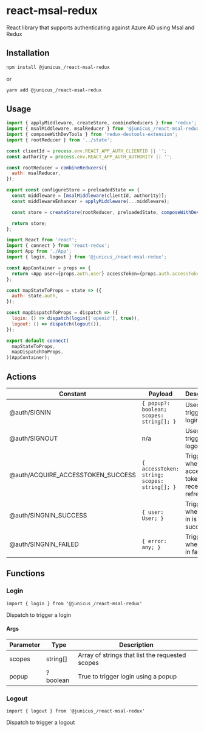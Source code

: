 # react-msal-redux

React library that supports authenticating against Azure AD using Msal and Redux

## Installation

```sh
npm install @junicus_/react-msal-redux
```

or

```sh
yarn add @junicus_/react-msal-redux
```

## Usage

```js
import { applyMiddleware, createStore, combineReducers } from 'redux';
import { msalMiddleware, msalReducer } from '@junicus_/react-msal-redux';
import { composeWithDevTools } from 'redux-devtools-extension';
import { rootReducer } from '../state';

const clientId = process.env.REACT_APP_AUTH_CLIENTID || '';
const authority = process.env.REACT_APP_AUTH_AUTHORITY || '';

const rootReducer = combineReducers({
  auth: msalReducer,
});

export const configureStore = preloadedState => {
  const middleware = [msalMiddleware(clientId, authority)];
  const middlewareEnhancer = applyMiddleware(...middleware);

  const store = createStore(rootReducer, preloadedState, composeWithDevTools(middlewareEnhancer));

  return store;
};
```

```js
import React from 'react';
import { connect } from 'react-redux';
import App from './App';
import { login, logout } from '@junicus_/react-msal-redux';

const AppContainer = props => {
  return <App user={props.auth.user} accessToken={props.auth.accessToken} login={props.login} logout={props.logout} />;
};

const mapStateToProps = state => ({
  auth: state.auth,
});

const mapDispatchToProps = dispatch => ({
  login: () => dispatch(login(['openid'], true)),
  logout: () => dispatch(logout()),
});

export default connect(
  mapStateToProps,
  mapDispatchToProps,
)(AppContainer);
```

## Actions

| Constant                          | Payload                                      | Description                                       |
| --------------------------------- | -------------------------------------------- | ------------------------------------------------- |
| @auth/SIGNIN                      | `{ popup?: boolean; scopes: string[]; }`     | Used to trigger a loging                          |
| @auth/SIGNOUT                     | n/a                                          | Used to trigger a logout                          |
| @auth/ACQUIRE_ACCESSTOKEN_SUCCESS | `{ accessToken: string; scopes: string[]; }` | Triggered when access token received or refreshed |
| @auth/SINGNIN_SUCCESS             | `{ user: User; }`                            | Triggered when sign in is successful              |
| @auth/SINGNIN_FAILED              | `{ error: any; }`                            | Triggered when sign in failed                     |

## Functions

### Login

`import { login } from '@junicus_/react-msal-redux'`

Dispatch to trigger a login

#### Args

| Parameter | Type     | Description                                     |
| --------- | -------- | ----------------------------------------------- |
| scopes    | string[] | Array of strings that list the requested scopes |
| popup     | ?boolean | True to trigger login using a popup             |

### Logout

`import { logout } from '@junicus_/react-msal-redux'`

Dispatch to trigger a logout
